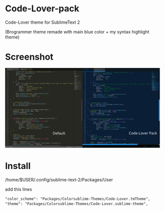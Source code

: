 # Code-Lover-pack
Code-Lover theme for SublimeText 2

(Brogrammer theme remade with main blue color + my syntax highlight theme)

# Screenshot
<img src='scrot.png'>

# Install
/home/$USER/.config/sublime-text-2/Packages/User

add this lines

```
"color_scheme": "Packages/Colorsublime-Themes/Code-Lover.tmTheme",
"theme": "Packages/Colorsublime-Themes/Code-Lover.sublime-theme",
```